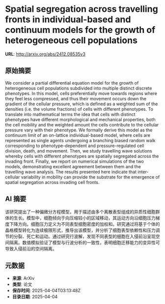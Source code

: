 # Spatial segregation across travelling fronts in individual-based and continuum models for the growth of heterogeneous cell populations

**URL**: http://arxiv.org/abs/2412.08535v3

## 原始摘要

We consider a partial differential equation model for the growth of
heterogeneous cell populations subdivided into multiple distinct discrete
phenotypes. In this model, cells preferentially move towards regions where they
feel less compressed, and thus their movement occurs down the gradient of the
cellular pressure, which is defined as a weighted sum of the densities (i.e.
the volume fractions) of cells with different phenotypes. To translate into
mathematical terms the idea that cells with distinct phenotypes have different
morphological and mechanical properties, both the cell mobility and the
weighted amount the cells contribute to the cellular pressure vary with their
phenotype. We formally derive this model as the continuum limit of an
on-lattice individual-based model, where cells are represented as single agents
undergoing a branching biased random walk corresponding to phenotype-dependent
and pressure-regulated cell division, death, and movement. Then, we study
travelling wave solutions whereby cells with different phenotypes are spatially
segregated across the invading front. Finally, we report on numerical
simulations of the two models, demonstrating excellent agreement between them
and the travelling wave analysis. The results presented here indicate that
inter-cellular variability in mobility can provide the substrate for the
emergence of spatial segregation across invading cell fronts.


## AI 摘要

该研究提出了一种偏微分方程模型，用于描述由多个离散表型组成的异质性细胞群体的生长。模型中，细胞倾向于向压缩较小的区域移动，其运动方向沿细胞压力梯度下降方向。细胞压力定义为不同表型细胞密度的加权和。研究通过将基于个体的晶格模型转化为连续极限形式，推导出该模型，并分析了细胞表型依赖性和压力调节的分裂、死亡和运动。通过研究行波解，发现不同表型的细胞在入侵前沿呈现空间隔离。数值模拟验证了模型与行波分析的一致性，表明细胞迁移能力的变异性可导致入侵前沿的空间隔离。

## 元数据

- **来源**: ArXiv
- **类型**: 论文
- **保存时间**: 2025-04-04T03:13:48Z
- **目录日期**: 2025-04-04
